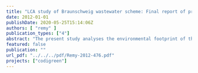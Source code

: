 ```yaml
---
title: "LCA study of Braunschweig wastewater scheme: Final report of project CoDiGreen work package 2"
date: 2012-01-01
publishDate: 2020-05-25T15:14:06Z
authors: [ "remy" ]
publication_types: ["4"]
abstract: "The present study analyses the environmental footprint of the Braunschweig wastewater scheme using the methodology of Life Cycle Assessment. All relevant processes of wastewater treatment and disposal are modelled in a substance flow model based on available full-scale data (year 2010) complemented by literature data to calculate aggregated emissions and resource demand of the system. Products of the system (i.e. electricity from biogas combustion, nutrients, and irrigation water) are accounted with credits for the respective substituted products. Beside the status quo of the Braunschweig system in 2010, a set of optimisation scenarios are assessed in their effects on the environmental footprint which target an enhanced recovery of energy and nutrients. The scenarios include the addition of different co-substrates, thermal hydrolysis of sludge in various configurations, nutrient recovery for nitrogen and phosphorus, and utilization of excess heat via an Organic Rankine Cycle (ORC). The energetic balance of the system is comparatively good, as 79% of the cumulative energy demand can be offset by secondary products, mainly biogas (58%) and fertilizer substitution (14%). The optimisation of nutrient and especially water management offers considerable potential for improving the energy balance, the latter due to the high demand of electricity for pumping the water to the fields. The net carbon footprint of the system amounts to 10 kg CO2-eq/(PECOD*a) and is mainly caused by energy-related processes, augmented by direct emissions of N2O and CH4 in the activated sludge process. Nutrient emissions in surface waters are relatively low (29 g P and 80 g N/(PECOD*a)) due to the transfer of nutrients to agriculture and the polishing effect of the infiltration fields. While effects on human toxicity are small after normalisation to German conditions, Cu and Zn emissions to aquatic and terrestrial ecosystems lead to a substantial impact in ecotoxicity (organic substances not accounted). Normalisation of the environmental footprint reveals the primary function of the wastewater treatment plant, i.e. the protection of surface waters from inorganic and organic pollutants and excessive nutrient input. Whereas the quantitative contribution of the system is high for eutrophication and ecotoxicity, energy consumption and correlated indicators such as carbon footprint, acidification and human toxicity have only a minor share to the total environmental impacts per inhabitants in Germany. Consequently, the optimisation of the latter environmental impacts should only be pursued if the primary function of the sewage treatment and related impacts on surface waters are not compromised by these measures. In scenario analysis, both the addition of co-substrates and the thermal hydrolysis of sludge for improving the anaerobic degradation into biogas have a substantial positive effect on the energy balance and carbon footprint without impairing other environmental impacts. Based on the results of the pilot trials in CoDiGreen, the current energy demand can be reduced up to 80% by a combination of adding ensiled grass into the digestor and hydrolysis of excess sludge (potentials have to be verified in full-scale trials). A twostep digestion process with intermediate dewatering and hydrolysis (DLD configuration with EXELYS™) seems promising in terms of energy benefits and carbon footprint. The recovery of nitrogen or phosphorus from the sludge liquor of dewatering does not result in major benefits in the environmental profile, whereas the implementation of an ORC process for energy recovery from excess heat can be fully recommended from an environmental point of view."
featured: false
publication: ""
url_pdf: "../../../pdf/Remy-2012-476.pdf"
projects: ["codigreen"]
---
```


